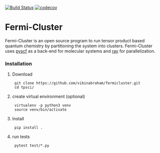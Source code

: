 [![Build Status](https://travis-ci.com/vibinabraham/fermicluster.svg?token=xQgyGGx6x2UXYitmpAwa&branch=master)](https://travis-ci.com/vibinabraham/fermicluster)
[![codecov](https://codecov.io/gh/vibinabraham/fermicluster/branch/master/graph/badge.svg)](https://codecov.io/gh/vibinabraham/fermicluster)

# Fermi-Cluster 
Fermi-Cluster is an open source program to run tensor product based quantum chemistry by partitioning the system into clusters. 
Fermi-Cluster uses [pyscf](http://pyscf.org/) as a back-end for molecular systems and [ray](https://ray.io/) for parallelization.

### Installation
1. Download
    
        git clone https://github.com/vibinabraham/fermicluster.git
        cd tpsci/

2. create virtual environment (optional)
         
        virtualenv -p python3 venv
        source venv/bin/activate

3. Install

        pip install .

4. run tests
    
        pytest test/*.py
